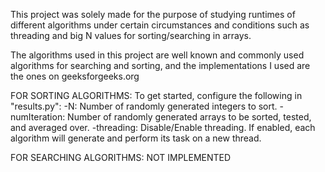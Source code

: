 This project was solely made for the purpose of studying runtimes of different algorithms under certain circumstances and conditions such as threading and big N values for sorting/searching in arrays.

The algorithms used in this project are well known and commonly used algorithms for searching and sorting, and the implementations I used are the ones on geeksforgeeks.org


FOR SORTING ALGORITHMS:
    To get started, configure the following in "results.py":
        -N: Number of randomly generated integers to sort.
        -numIteration: Number of randomly generated arrays to be sorted, tested, and averaged over.
        -threading: Disable/Enable threading. If enabled, each algorithm will generate and perform its task on a new thread.

FOR SEARCHING ALGORITHMS:
    NOT IMPLEMENTED